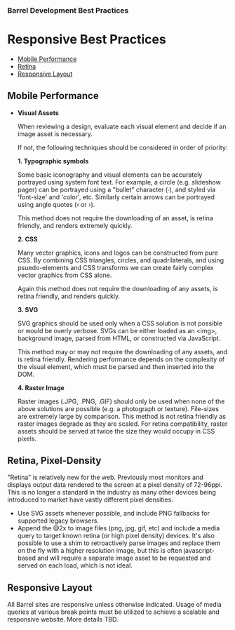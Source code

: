 ### Barrel Development Best Practices

# Responsive Best Practices

- [Mobile Performance](#mobile-performance)
- [Retina](#retina)
- [Responsive Layout](#responsive-layout)

## Mobile Performance

*	**Visual Assets**

	When reviewing a design, evaluate each visual element and decide if an image asset is necessary.
	
	If not, the following techniques should be considered in order of priority:
	
	**1. Typographic symbols**
	
	Some basic iconography and visual elements can be accurately portrayed using system font text. For example, a circle (e.g. slideshow pager) can be portrayed using a "bullet" character (∙), and styled via 'font-size' and 'color', etc. Similarly certain arrows can be portrayed using angle quotes (‹ or ›).
	
	This method does not require the downloading of an asset, is retina friendly, and renders extremely quickly.
		
	**2. CSS**
	
	Many vector graphics, icons and logos can be constructed from pure CSS. By combining CSS triangles, circles, and quadrilaterals, and using psuedo-elements and CSS transforms we can create fairly complex vector graphics from CSS alone. 
		
	Again this method does not require the downloading of any assets, is retina friendly, and renders quickly.
		
	**3. SVG**
	
	SVG graphics should be used only when a CSS solution is not possible or would be overly verbose. SVGs can be either loaded as an &lt;img&gt;, background image, parsed from HTML, or constructed via JavaScript.
		
	This method may or may not require the downloading of any assets, and is retina friendly. Rendering performance depends on the complexity of the visual element, which must be parsed and then inserted into the DOM.
		
	**4. Raster Image**
	
	Raster images (.JPG, .PNG, .GIF) should only be used when none of the above solutions are possible (e.g. a photograph or texture). File-sizes are extremely large by comparison. This method is not retina friendly as raster images degrade as they are scaled. For retina compatibility, raster assets should be served at twice the size they would occupy in CSS pixels.
	
## Retina, Pixel-Density

"Retina" is relatively new for the web. Previously most monitors and displays output data rendered to the screen at a pixel density of 72-96ppi. This is no longer a standard in the industry as many other devices being introduced to market have vastly different pixel densities. 

*	Use SVG assets whenever possible, and include PNG fallbacks for supported legacy browsers.
*	Append the @2x to image files (png, jpg, gif, etc) and include a media query to target known retina (or high pixel density) devices. It's also possible to use a shim to retroactively parse images and replace them on the fly with a higher resolution image, but this is often javascript-based and will require a separate image asset to be requested and served on each load, which is not ideal.

## Responsive Layout

All Barrel sites are responsive unless otherwise indicated. Usage of media queries at various break points must be utilized to achieve a scalable and responsive website. More details TBD.
